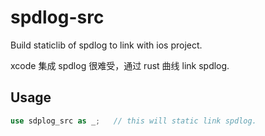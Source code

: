 # spdlog-src
Build staticlib of spdlog to link with ios project.

xcode 集成 spdlog 很难受，通过 rust 曲线 link spdlog.

## Usage

```rust
use sdplog_src as _;   // this will static link spdlog.

```
